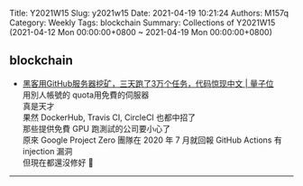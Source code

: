 Title: Y2021W15
Slug: y2021w15
Date: 2021-04-19 10:21:24
Authors: M157q
Category: Weekly
Tags: blockchain
Summary: Collections of Y2021W15 (2021-04-12 Mon 00:00:00+0800 ~ 2021-04-19 Mon 00:00:00+0800)


## blockchain  
- [黑客用GitHub服务器挖矿，三天跑了3万个任务，代码惊现中文 | 量子位](https://www.qbitai.com/2021/04/22837.html)  
用別人帳號的 quota用免費的伺服器  
真是天才  
果然 DockerHub, Travis CI, CircleCI 也都中招了  
那些提供免費 GPU 跑測試的公司要小心了  
原來 Google Project Zero 團隊在 2020 年 7 月就回報 GitHub Actions 有 injection 漏洞  
但現在都還沒修好 🤔️  

---


